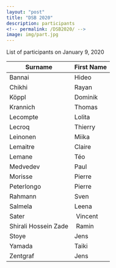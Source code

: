 ```yaml
---
layout: "post"
title: "DSB 2020"
description: participants
<!-- permalink: /DSB2020/ -->
image: img/part.jpg
---
```


List of participants on January 9, 2020

|Surname    | First Name |
|------------|---------|
| Bannai     | Hideo   |
| Chikhi     | Rayan   |
| Köppl      | Dominik |
| Krannich | Thomas |
| Lecompte   | Lolita  |
| Lecroq | Thierry |
| Leinonen   | Miika   |
| Lemaitre   | Claire  |
| Lemane     | Téo     |
| Medvedev | Paul |
| Morisse | Pierre |
| Peterlongo | Pierre  |
| Rahmann    | Sven    |
| Salmela    | Leena   |
| Sater | Vincent |
| Shirali Hossein Zade | Ramin |
| Stoye      | Jens    |
| Yamada     | Taiki   |
| Zentgraf   | Jens    |